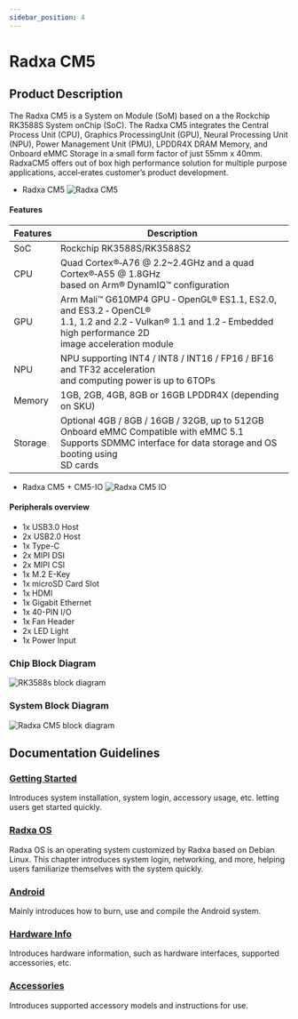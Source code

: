 ```yaml
---
sidebar_position: 4
---
```


# Radxa CM5

## Product Description

The Radxa CM5 is a System on Module (SoM) based on a the Rockchip RK3588S System onChip (SoC). The Radxa CM5 integrates the Central Process Unit (CPU), Graphics ProcessingUnit (GPU), Neural Processing Unit (NPU), Power Management Unit (PMU), LPDDR4X DRAM Memory, and Onboard eMMC Storage in a small form factor of just 55mm x 40mm. RadxaCM5 offers out of box high performance solution for multiple purpose applications, accel‑erates customer’s product development.

<Tabs queryString="target">
  <TabItem value="cm5" label="CM5 Core">

- Radxa CM5
  ![Radxa CM5](/img/cm5/cm5-overview.webp)

#### Features

| Features | Description                                                                                                                                                                   |
| -------- | ----------------------------------------------------------------------------------------------------------------------------------------------------------------------------- |
| SoC      | Rockchip RK3588S/RK3588S2                                                                                                                                                              |
| CPU      | Quad Cortex®‑A76 @ 2.2~2.4GHz and a quad Cortex®‑A55 @ 1.8GHz<br/>based on Arm® DynamIQ™ configuration                                                                    |
| GPU      | Arm Mali™ G610MP4 GPU ‑ OpenGL® ES1.1, ES2.0, and ES3.2 ‑ OpenCL®<br/>1.1, 1.2 and 2.2 ‑ Vulkan® 1.1 and 1.2 ‑ Embedded high performance 2D<br/>image acceleration module |
| NPU      | NPU supporting INT4 / INT8 / INT16 / FP16 / BF16 and TF32 acceleration<br/>and computing power is up to 6TOPs                                                                 |
| Memory   | 1GB, 2GB, 4GB, 8GB or 16GB LPDDR4X (depending on SKU)                                                                                                                         |
| Storage  | Optional 4GB / 8GB / 16GB / 32GB, up to 512GB Onboard eMMC Compatible with eMMC 5.1<br />Supports SDMMC interface for data storage and OS booting using<br />SD cards         |

</TabItem>

<TabItem value="cm5-io-board" label="CM5 IO Board">

- Radxa CM5 + CM5-IO
  ![Radxa CM5 IO](/img/cm5/cm5-io-board-overview.webp)

#### Peripherals overview

- 1x USB3.0 Host
- 2x USB2.0 Host
- 1x Type-C
- 2x MIPI DSI
- 2x MIPI CSI
- 1x M.2 E-Key
- 1x microSD Card Slot
- 1x HDMI
- 1x Gigabit Ethernet
- 1x 40-PIN I/O
- 1x Fan Header
- 2x LED Light
- 1x Power Input

</TabItem>

</Tabs>

### Chip Block Diagram

![RK3588s block diagram](/img/cm5/rk3588s-block-diagram.webp)

### System Block Diagram

![Radxa CM5 block diagram](/img/cm5/cm5-block-diagram.webp)

## Documentation Guidelines

### [Getting Started](/compute-module/cm5/getting-started)

Introduces system installation, system login, accessory usage, etc. letting users get started quickly.

### [Radxa OS](/compute-module/cm5/radxa-os)

Radxa OS is an operating system customized by Radxa based on Debian Linux.
This chapter introduces system login, networking, and more, helping users  familiarize themselves with the system quickly.

### [Android](/compute-module/cm5/android)

Mainly introduces how to burn, use and compile the Android system.

### [Hardware Info](/compute-module/cm5/hardware)

Introduces hardware information, such as hardware interfaces, supported accessories, etc.

### [Accessories](/compute-module/cm5/accessories)

Introduces supported accessory models and instructions for use.
